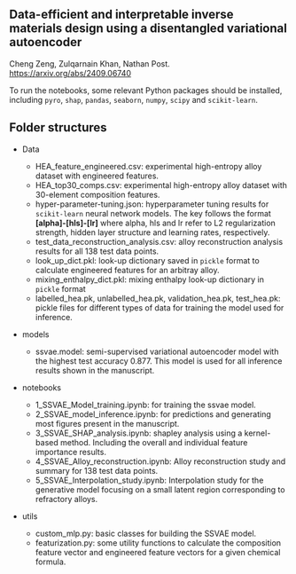 ## Data-efficient and interpretable inverse materials design using a disentangled variational autoencoder
Cheng Zeng, Zulqarnain Khan, Nathan Post. https://arxiv.org/abs/2409.06740

To run the notebooks, some relevant Python packages should be installed, including `pyro`, `shap`, `pandas`, `seaborn`, `numpy`, `scipy` and `scikit-learn`.

## Folder structures

- Data
	- HEA_feature_engineered.csv: experimental high-entropy alloy dataset with engineered features.
	- HEA_top30_comps.csv: experimental high-entropy alloy dataset with 30-element composition features.
	- hyper-parameter-tuning.json: hyperparameter tuning results for `scikit-learn` neural network models. The key follows the format **[alpha]-[hls]-[lr]** where alpha, hls and lr refer to L2 regularization strength, hidden layer structure and learning rates, respectively.
	- test_data_reconstruction_analysis.csv: alloy reconstruction analysis results for all 138 test data points.
	- look_up_dict.pkl: look-up dictionary saved in `pickle` format to calculate engineered features for an arbitray alloy.
	- mixing_enthalpy_dict.pkl: mixing enthalpy look-up dictionary in `pickle` format
	- labelled_hea.pk, unlabelled_hea.pk, validation_hea.pk, test_hea.pk: pickle files for different types of data for training the model used for inference.

- models
	- ssvae.model: semi-supervised variational autoencoder model with the highest test accuracy 0.877. This model is used for all inference results shown in the manuscript.


- notebooks
	- 1_SSVAE_Model_training.ipynb: for training the ssvae model.
	- 2_SSVAE_model_inference.ipynb: for predictions and generating most figures present in the manuscript.
	- 3_SSVAE_SHAP_analysis.ipynb: shapley analysis using a kernel-based method. Including the overall and individual feature importance results.
	- 4_SSVAE_Alloy_reconstruction.ipynb: Alloy reconstruction study and summary for 138 test data points.
	- 5_SSVAE_Interpolation_study.ipynb: Interpolation study for the generative model focusing on a small latent region corresponding to refractory alloys.

- utils
	- custom_mlp.py: basic classes for building the SSVAE model.
	- featurization.py: some utility functions to calculate the composition feature vector and engineered feature vectors for a given chemical formula.
